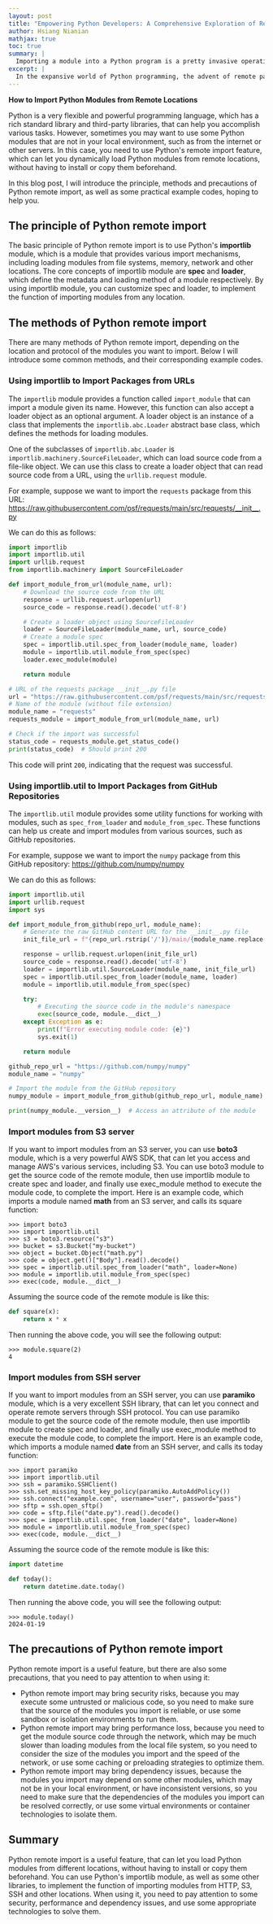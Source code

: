 ```yaml
---
layout: post
title: "Empowering Python Developers: A Comprehensive Exploration of Remote Package Imports"
author: Hsiang Nianian
mathjax: true
toc: true
summary: |
  Importing a module into a Python program is a pretty invasive operation; it directly runs code in the current process that has access to anything the process can reach. So it is not wildly surprising that a suggestion to add a way to directly import modules from remote sites was met with considerable doubt—if not something approaching hostility. It turns out that the person suggesting the change was not unaware of the security implications of the idea, but thought it had other redeeming qualities; others in the discussion were less sanguine.
excerpt: |
  In the expansive world of Python programming, the advent of remote package imports has emerged as a transformative and influential feature. This dynamic capability not only streamlines code management but also unlocks innovative avenues for collaboration and modular development. This blog post aims to delve deep into the significance of remote package imports, unravel the underlying mechanisms, and provide in-depth examples to illustrate their practical applications.
---
```


**How to Import Python Modules from Remote Locations**

Python is a very flexible and powerful programming language, which has a rich standard library and third-party libraries, that can help you accomplish various tasks. However, sometimes you may want to use some Python modules that are not in your local environment, such as from the internet or other servers. In this case, you need to use Python's remote import feature, which can let you dynamically load Python modules from remote locations, without having to install or copy them beforehand.

In this blog post, I will introduce the principle, methods and precautions of Python remote import, as well as some practical example codes, hoping to help you.

## The principle of Python remote import

The basic principle of Python remote import is to use Python's **importlib** module, which is a module that provides various import mechanisms, including loading modules from file systems, memory, network and other locations. The core concepts of importlib module are **spec** and **loader**, which define the metadata and loading method of a module respectively. By using importlib module, you can customize spec and loader, to implement the function of importing modules from any location.

## The methods of Python remote import

There are many methods of Python remote import, depending on the location and protocol of the modules you want to import. Below I will introduce some common methods, and their corresponding example codes.

### Using importlib to Import Packages from URLs

The `importlib` module provides a function called `import_module` that can import a module given its name. However, this function can also accept a loader object as an optional argument. A loader object is an instance of a class that implements the `importlib.abc.Loader` abstract base class, which defines the methods for loading modules.

One of the subclasses of `importlib.abc.Loader` is `importlib.machinery.SourceFileLoader`, which can load source code from a file-like object. We can use this class to create a loader object that can read source code from a URL, using the `urllib.request` module.

For example, suppose we want to import the `requests` package from this URL: <https://raw.githubusercontent.com/psf/requests/main/src/requests/__init__.py>

We can do this as follows:

```python
import importlib
import importlib.util
import urllib.request
from importlib.machinery import SourceFileLoader

def import_module_from_url(module_name, url):
    # Download the source code from the URL
    response = urllib.request.urlopen(url)
    source_code = response.read().decode('utf-8')

    # Create a loader object using SourceFileLoader
    loader = SourceFileLoader(module_name, url, source_code)
    # Create a module spec
    spec = importlib.util.spec_from_loader(module_name, loader)
    module = importlib.util.module_from_spec(spec)
    loader.exec_module(module)

    return module

# URL of the requests package __init__.py file
url = "https://raw.githubusercontent.com/psf/requests/main/src/requests/__init__.py"
# Name of the module (without file extension)
module_name = "requests"
requests_module = import_module_from_url(module_name, url)

# Check if the import was successful
status_code = requests_module.get_status_code()
print(status_code)  # Should print 200
```

This code will print `200`, indicating that the request was successful.

### Using importlib.util to Import Packages from GitHub Repositories

The `importlib.util` module provides some utility functions for working with modules, such as `spec_from_loader` and `module_from_spec`. These functions can help us create and import modules from various sources, such as GitHub repositories.

For example, suppose we want to import the `numpy` package from this GitHub repository: https://github.com/numpy/numpy

We can do this as follows:

```python
import importlib.util
import urllib.request
import sys

def import_module_from_github(repo_url, module_name):
    # Generate the raw GitHub content URL for the __init__.py file
    init_file_url = f"{repo_url.rstrip('/')}/main/{module_name.replace('.', '/')}/__init__.py"

    response = urllib.request.urlopen(init_file_url)
    source_code = response.read().decode('utf-8')
    loader = importlib.util.SourceLoader(module_name, init_file_url)
    spec = importlib.util.spec_from_loader(module_name, loader)
    module = importlib.util.module_from_spec(spec)

    try:
        # Executing the source code in the module's namespace
        exec(source_code, module.__dict__)
    except Exception as e:
        print(f"Error executing module code: {e}")
        sys.exit(1)

    return module

github_repo_url = "https://github.com/numpy/numpy"
module_name = "numpy"

# Import the module from the GitHub repository
numpy_module = import_module_from_github(github_repo_url, module_name)

print(numpy_module.__version__)  # Access an attribute of the module
```

### Import modules from S3 server

If you want to import modules from an S3 server, you can use **boto3** module, which is a very powerful AWS SDK, that can let you access and manage AWS's various services, including S3. You can use boto3 module to get the source code of the remote module, then use importlib module to create spec and loader, and finally use exec_module method to execute the module code, to complete the import. Here is an example code, which imports a module named **math** from an S3 server, and calls its square function:

```pycon
>>> import boto3
>>> import importlib.util
>>> s3 = boto3.resource("s3")
>>> bucket = s3.Bucket("my-bucket")
>>> object = bucket.Object("math.py")
>>> code = object.get()["Body"].read().decode()
>>> spec = importlib.util.spec_from_loader("math", loader=None)
>>> module = importlib.util.module_from_spec(spec)
>>> exec(code, module.__dict__)
```

Assuming the source code of the remote module is like this:

```python
def square(x):
    return x * x
```

Then running the above code, you will see the following output:

```pycon
>>> module.square(2)
4
```

### Import modules from SSH server

If you want to import modules from an SSH server, you can use **paramiko** module, which is a very excellent SSH library, that can let you connect and operate remote servers through SSH protocol. You can use paramiko module to get the source code of the remote module, then use importlib module to create spec and loader, and finally use exec_module method to execute the module code, to complete the import. Here is an example code, which imports a module named **date** from an SSH server, and calls its today function:

```pycon
>>> import paramiko
>>> import importlib.util
>>> ssh = paramiko.SSHClient()
>>> ssh.set_missing_host_key_policy(paramiko.AutoAddPolicy())
>>> ssh.connect("example.com", username="user", password="pass")
>>> sftp = ssh.open_sftp()
>>> code = sftp.file("date.py").read().decode()
>>> spec = importlib.util.spec_from_loader("date", loader=None)
>>> module = importlib.util.module_from_spec(spec)
>>> exec(code, module.__dict__)
```

Assuming the source code of the remote module is like this:

```python
import datetime

def today():
    return datetime.date.today()
```

Then running the above code, you will see the following output:

```pycon
>>> module.today()
2024-01-19
```

## The precautions of Python remote import

Python remote import is a useful feature, but there are also some precautions, that you need to pay attention to when using it:

- Python remote import may bring security risks, because you may execute some untrusted or malicious code, so you need to make sure that the source of the modules you import is reliable, or use some sandbox or isolation environments to run them.
- Python remote import may bring performance loss, because you need to get the module source code through the network, which may be much slower than loading modules from the local file system, so you need to consider the size of the modules you import and the speed of the network, or use some caching or preloading strategies to optimize them.
- Python remote import may bring dependency issues, because the modules you import may depend on some other modules, which may not be in your local environment, or have inconsistent versions, so you need to make sure that the dependencies of the modules you import can be resolved correctly, or use some virtual environments or container technologies to isolate them.

## Summary

Python remote import is a useful feature, that can let you load Python modules from different locations, without having to install or copy them beforehand. You can use Python's importlib module, as well as some other libraries, to implement the function of importing modules from HTTP, S3, SSH and other locations. When using it, you need to pay attention to some security, performance and dependency issues, and use some appropriate technologies to solve them.
